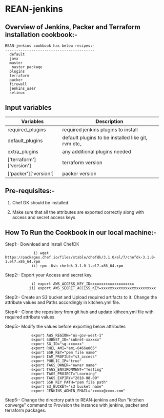 # REAN-jenkins

Overview of Jenkins, Packer and Terraform installation cookbook:-
----------------------------------------------------------------
    REAN-jenkins cookbook has below recipes:-
    -----------------------------------------
      default
      java
      master
      _master_package
      plugins
      terraform
      packer
      firewall
      jenkins_user
      selinux
 
## **Input variables**

**Variables**                | **Description**
-----------------------------|------------------------------------------------------------------
required_plugins			 | required jenkins plugins to install 
default_plugins				 | default plugins to be installed like git, rvm etc,.
extra_plugins                | any additional plugins needed
['terraform']['version']	 | terraform version
['packer']['version']		 | packer version
      
Pre-requisites:-
----------------
 1) Chef DK should be installed
 
 2) Make sure that all the attributes are exported correctly along with access and secret access keys.
 
How To Run the Cookbook in our local machine:-
----------------------------------------------

Step1:-  Download and Install ChefDK

                 i) wget https://packages.chef.io/files/stable/chefdk/3.1.0/el/7/chefdk-3.1.0-1.el7.x86_64.rpm
                ii) rpm -Uvh chefdk-3.1.0-1.el7.x86_64.rpm
                
Step2:-  Export your Access and secret key.

                i) export AWS_ACCESS_KEY_ID=xxxxxxxxxxxxxxxxxxx
               ii) export AWS_SECRET_ACCESS_KEY=xxxxxxxxxxxxxxxxxxxxxxxxx
               
Step3:-  Create an S3 bucket and Upload required artifacts to it. Change the attribute values and Paths accordingly in kitchen.yml file.

Step4:-  Clone the repository from git hub and update kithcen.yml file with required attribute values.

Step5:-  Modify the values before exporting below attributes

                export AWS_REGION="us-gov-west-1"
                export SUBNET_ID="subnet-xxxxxx"
                export SG_ID="sg-xxxxxx"
                export RHEL_AMI="ami-0466e865"
                export SSH_KEY="pem file name"
                export IAM_PROFILE="s3_access"
                export PUBLIC_IP="true"
                export TAGS_OWNER="owner name"
                export TAGS_ENVIRONMENT="Testing"
                export TAGS_PROJECT="Learning"
                export TAGS_EXPIRY="2018-08-09"
                export SSH_KEY_PATH="pem file path"
                export S3_BUCKET="s3 bucket name"
                export JENKINS_ADMIN_EMAIL="xxxxx@xxxx.com"
                
Step6:-  Change the directory path to REAN-jenkins and Run "kitchen converge" command to Provision the instance with jenkins, packer and terraform packages.
